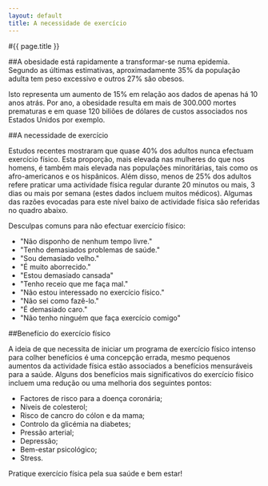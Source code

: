 ```yaml
---
layout: default
title: A necessidade de exercício
---
```


#{{ page.title }}

##A obesidade está rapidamente a transformar-se numa epidemia. Segundo as últimas estimativas, aproximadamente 35% da população adulta tem peso excessivo e outros 27% são obesos.

Isto representa um aumento de 15% em relação aos dados de apenas há 10 anos atrás. Por ano, a obesidade resulta em mais de 300.000 mortes prematuras e em quase 120 biliões de dólares de custos associados nos Estados Unidos por exemplo.

##A necessidade de exercício

Estudos recentes mostraram que quase 40% dos adultos nunca efectuam exercício físico. Esta proporção, mais elevada nas mulheres do que nos homens, é também mais elevada nas populações minoritárias, tais como os afro-americanos e os hispânicos. Além disso, menos de 25% dos adultos refere praticar uma actividade física regular durante 20 minutos ou mais, 3 dias ou mais por semana (estes dados incluem muitos médicos). Algumas das razões evocadas para este nível baixo de actividade física são referidas no quadro abaixo.

Desculpas comuns para não efectuar exercício físico:

* "Não disponho de nenhum tempo livre."
* "Tenho demasiados problemas de saúde."
* "Sou demasiado velho."
* "É muito aborrecido."
* "Estou demasiado cansada"
* "Tenho receio que me faça mal."
* "Não estou interessado no exercício físico."
* "Não sei como fazê-lo."
* "É demasiado caro."
* "Não tenho ninguém que faça exercício comigo"

##Benefício do exercício físico

A ideia de que necessita de iniciar um programa de exercício físico intenso para colher benefícios é uma concepção errada, mesmo pequenos aumentos da actividade física estão associados a benefícios mensuráveis para a saúde. Alguns dos benefícios mais significativos do exercício físico incluem uma redução ou uma melhoria dos seguintes pontos:

* Factores de risco para a doença coronária;
* Níveis de colesterol;
* Risco de cancro do cólon e da mama;
* Controlo da glicémia na diabetes;
* Pressão arterial;
* Depressão;
* Bem-estar psicológico;
* Stress.

Pratique exercício física pela sua saúde e bem estar!